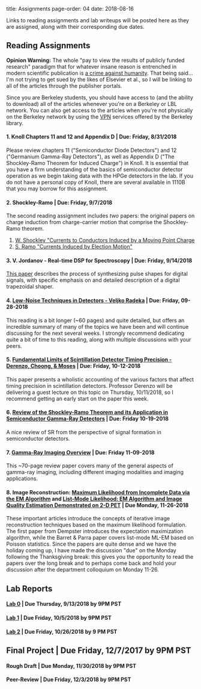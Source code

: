title: Assignments
page-order: 04
date: 2018-08-16

Links to reading assignments and lab writeups will be posted here as they
are assigned, along with their corresponding due dates.

## Reading Assignments

**Opinion Warning:** The whole "pay to view the results of publicly funded
research" paradigm that for whatever insane reason is entrenched in modern
scientific publication is
[a crime against humanity](https://www.nature.com/news/open-access-the-true-cost-of-science-publishing-1.12676).
That being said... I'm not trying to get sued by the likes of Elsevier et al.,
so I will be linking to all of the articles through the publisher portals.

Since you are Berkeley students, you should have access to (and the ability to
download) all of the articles whenever you're on a Berkeley or LBL network.
You can also get access to the articles when you're not physically on the 
Berkeley network by using the 
[VPN](http://www.lib.berkeley.edu/using-the-libraries/vpn) services offered by
the Berkeley library.

#### 1. Knoll Chapters 11 and 12 and Appendix D | Due: Friday, 8/31/2018

Please review chapters 11 ("Semiconductor Diode Detectors") and 
12 ("Germanium Gamma-Ray Detectors"), as well as Appendix D 
("The Shockley-Ramo Theorem for Induced Charge") in Knoll.
It is essential that you have a firm understanding of the basics of 
semiconductor detector operation as we begin taking data with the HPGe 
detectors in the lab.
If you do not have a personal copy of Knoll, there are several available in
1110B that you may borrow for this assignment.

#### 2. Shockley-Ramo | Due: Friday, 9/7/2018

The second reading assignment includes *two* papers: the original papers on
charge induction from charge-carrier motion that comprise the
Shockley-Ramo theorem.

  1. [W. Shockley "Currents to Conductors Induced by a Moving Point Charge](http://aip.scitation.org/doi/10.1063/1.1710367)
  2. [S. Ramo "Currents Induced by Election Motion"](http://ieeexplore.ieee.org/abstract/document/1686997/?reload=true)

#### 3. V. Jordanov - Real-time DSP for Spectroscopy | Due: Friday, 9/14/2018

[This paper](https://www.sciencedirect.com/science/article/pii/0168900294910111)
describes the process of synthesizing pulse shapes for digital signals, with 
specific emphasis on and detailed description of a digital trapezoidal shaper.

#### 4. [Low-Noise Techniques in Detectors - Veljko Radeka](http://www.annualreviews.org/doi/pdf/10.1146/annurev.ns.38.120188.001245) | Due: Friday, 09-28-2018

This reading is a bit longer (~60 pages) and quite detailed, but offers an 
incredible summary of many of the topics we have been and will continue 
discussing for the next several weeks.
I strongly recommend dedicating quite a bit of time to this reading, along with
multiple discussions with your peers.

#### 5. [Fundamental Limits of Scintillation Detector Timing Precision - Derenzo, Choong, & Moses](http://iopscience.iop.org/article/10.1088/0031-9155/59/13/3261/meta) | Due: Friday, 10-12-2018

This paper presents a wholistic accounting of the various factors that affect
timing precision in scintillation detectors.
Professor Derenzo will be delivering a guest lecture on this topic on Thursday,
10/11/2018, so I recommend getting an early start on the paper this week.

#### 6. [Review of the Shockley-Ramo Theorem and its Application in Semiconductor Gamma-Ray Detectors](https://www.sciencedirect.com/science/article/pii/S0168900201002236) | Due: Friday 10-19-2018

A nice review of SR from the perspective of signal formation in semiconductor
detectors.

#### 7. [Gamma-Ray Imaging Overview]({filename}/downloads/imaging_methods_overview.pdf) | Due: Friday 11-09-2018

This ~70-page review paper covers many of the general aspects of gamma-ray
imaging, including different imaging modalities and imaging applications.

#### 8. Image Reconstruction: [Maximum Likelihood from Incomplete Data via the EM Algorithm](https://web.mit.edu/6.435/www/Dempster77.pdf) and [List-Mode Likelihood: EM Algorithm and Image Quality Estimation Demonstrated on 2-D PET](https://www.ncbi.nlm.nih.gov/pmc/articles/PMC2969844/) | Due Monday, 11-26-2018

These important articles introduce the concepts of iterative image 
reconstruction techniques based on the maximum likelihood formulation.
The first paper from Dempster introduces the expectation maximization
algorithm, while the Barret & Parra paper covers list-mode ML-EM based on
Poisson statistics. 
Since the papers are quite dense and we have the holiday coming up, I have
made the discussion "due" on the Monday following the Thanksgiving break:
this gives you the opportunity to read the papers over the long break and to
perhaps come back and hold your discussion after the department colloquium on
Monday 11-26.

## Lab Reports

#### [Lab 0]({filename}/downloads/lab0_writeup.pdf) | Due Thursday, 9/13/2018 by 9PM PST

#### [Lab 1]({filename}/downloads/lab1_writeup.pdf) | Due Friday, 10/5/2018 by 9PM PST

#### [Lab 2]({filename}/downloads/lab2_writeup.pdf) | Due Friday, 10/26/2018 by 9 PM PST

## Final Project | Due Friday, 12/7/2017 by 9PM PST
#### Rough Draft | Due Monday, 11/30/2018 by 9PM PST   
#### Peer-Review | Due Friday, 12/3/2018 by 9PM PST
